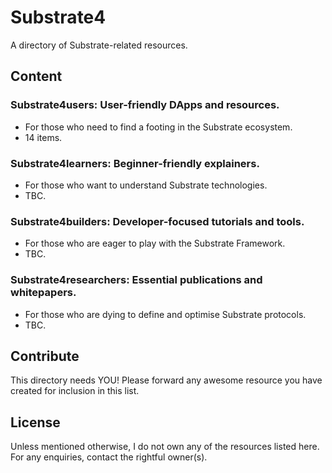 # Substrate4

A directory of Substrate-related resources.


## Content

### Substrate4users: User-friendly DApps and resources.
* For those who need to find a footing in the Substrate ecosystem.
* 14 items.

### Substrate4learners: Beginner-friendly explainers.
* For those who want to understand Substrate technologies.
* TBC.

### Substrate4builders: Developer-focused tutorials and tools.
* For those who are eager to play with the Substrate Framework.
* TBC.

### Substrate4researchers: Essential publications and whitepapers.
* For those who are dying to define and optimise Substrate protocols.
* TBC.


## Contribute

This directory needs YOU! Please forward any awesome resource you have created for inclusion in this list.


## License

Unless mentioned otherwise, I do not own any of the resources listed here. For any enquiries, contact the rightful owner(s).

